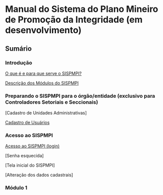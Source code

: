 # **Manual do Sistema do Plano Mineiro de Promoção da Integridade (em desenvolvimento)** #

## Sumário

### **Introdução**

[O que é e para que serve o SISPMPI?](https://github.com/thomazanderson/sispmpi_manual/blob/master/Introducao.md)

[Descrição dos Módulos do SISPMPI](https://github.com/thomazanderson/sispmpi_manual/blob/master/modulos.md)

### **Preparando o SISPMPI para o órgão/entidade (exclusivo para Controladores Setoriais e Seccionais)** ###

[Cadastro de Unidades Administrativas]

[Cadastro de Usuários](https://github.com/thomazanderson/sispmpi_manual/blob/master/cadastros.md)

### **Acesso ao SISPMPI** ###

[Acesso ao SISPMPI (login)](https://github.com/thomazanderson/sispmpi_manual/blob/master/login.md)

[Senha esquecida]

[Tela inicial do SISPMPI]

[Alteração dos dados cadastrais]

### **Módulo 1**
